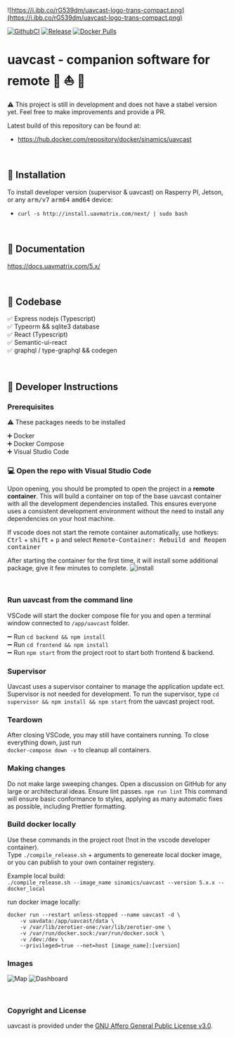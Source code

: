![https://i.ibb.co/rG539dm/uavcast-logo-trans-compact.png](https://i.ibb.co/rG539dm/uavcast-logo-trans-compact.png)

[![GithubCI](https://github.com/sinamics/uavcast/workflows/Build%20Container/badge.svg)](https://github.com/sinamics/uavcast/actions)
[![Release](https://img.shields.io/github/v/release/sinamics/uavcast.svg)](https://github.com/sinamics/uavcast/releases/latest)
[![Docker Pulls](https://img.shields.io/docker/pulls/sinamics/uavcast.svg)](https://hub.docker.com/r/sinamics/uavcast/)

# uavcast - companion software for remote :helicopter: :boat: :red_car:

:warning: This project is still in development and does not have a stabel version yet. Feel free to make improvements and provide a PR.

Latest build of this repository can be found at:

- https://hub.docker.com/repository/docker/sinamics/uavcast

<br />

## :whale: Installation

To install developer version (supervisor & uavcast) on Rasperry PI, Jetson, or any <kbd>arm/v7</kbd> <kbd>arm64</kbd> <kbd>amd64</kbd> device:

- `curl -s http://install.uavmatrix.com/next/ | sudo bash`

<br />

## :notebook: Documentation

https://docs.uavmatrix.com/5.x/

<br />

## :hammer: Codebase

:white_check_mark: Express nodejs (Typescript)\
:white_check_mark: Typeorm && sqlite3 database\
:white_check_mark: React (Typescript)\
:white_check_mark: Semantic-ui-react\
:white_check_mark: graphql / type-graphql && codegen

<br />

## :wrench: Developer Instructions

### Prerequisites

:warning: These packages needs to be installed

:heavy_plus_sign: Docker\
:heavy_plus_sign: Docker Compose\
:heavy_plus_sign: Visual Studio Code

### :computer: Open the repo with Visual Studio Code

Upon opening, you should be prompted to open the project in a **remote container**. This will build a container on top of the base uavcast container with all the development dependencies installed. This ensures everyone uses a consistent development environment without the need to install any dependencies on your host machine.

If vscode does not start the remote container automatically, use hotkeys: <kbd>Ctrl</kbd> + <kbd>shift</kbd> + <kbd>p</kbd> and select <kbd>Remote-Container: Rebuild and Reopen container</kbd>

After starting the container for the first time, it will install some additional package, give it few minutes to complete.
![install](https://i.ibb.co/6XWg1sV/Skjermbilde-2022-01-19-202346.png)

<br />

### Run uavcast from the command line

VSCode will start the docker compose file for you and open a terminal window connected to `/app/uavcast` folder.

:heavy_minus_sign: Run `cd backend && npm install`\
:heavy_minus_sign: Run `cd frontend && npm install`\
:heavy_minus_sign: Run `npm start` from the project root to start both frontend & backend.

### Supervisor

Uavcast uses a supervisor container to manage the application update ect. Supervisor is not needed for development.
To run the supervisor, type `cd supervisor && npm install && npm start` from the uavcast project root.

### Teardown

After closing VSCode, you may still have containers running. To close everything down, just run\
`docker-compose down -v` to cleanup all containers.

### Making changes

Do not make large sweeping changes. Open a discussion on GitHub for any large or architectural ideas.
Ensure lint passes. `npm run lint` This command will ensure basic conformance to styles, applying as many automatic fixes as possible, including Prettier formatting.

### Build docker locally

Use these commands in the project root (!not in the vscode developer container).\
Type `./compile_release.sh` + arguments to genereate local docker image, or you can publish to your own container registery.

Example local build:\
`./compile_release.sh --image_name sinamics/uavcast --version 5.x.x --docker_local`

run docker image locally:

```docker
docker run --restart unless-stopped --name uavcast -d \
    -v uavdata:/app/uavcast/data \
    -v /var/lib/zerotier-one:/var/lib/zerotier-one \
    -v /var/run/docker.sock:/var/run/docker.sock \
    -v /dev:/dev \
    --privileged=true --net=host [image_name]:[version]
```

### Images

![Map](https://i.ibb.co/1zZTysD/Skjermbilde-2022-01-19-204037.png)
![Dashboard](https://i.ibb.co/7CpNwQS/Skjermbilde-2022-01-19-204107.png)

<br />

### Copyright and License

uavcast is provided under the [GNU Affero General Public License v3.0](https://github.com/sinamics/uavcast/blob/main/LICENSE).
